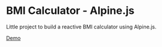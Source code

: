 # BMI Calculator - Alpine.js

Little project to build a reactive BMI calculator using Alpine.js.

[Demo](https://codinglau.github.io/bmi-calculator)
